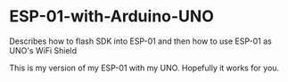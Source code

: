 # ESP-01-with-Arduino-UNO
Describes how to flash SDK into ESP-01 and then how to use ESP-01 as UNO's WiFi Shield

This is my version of my ESP-01 with my UNO.  Hopefully it works for you.
